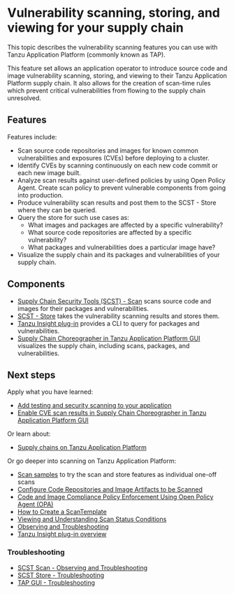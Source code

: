 # Vulnerability scanning, storing, and viewing for your supply chain

This topic describes the vulnerability scanning features you can use with Tanzu Application Platform
(commonly known as TAP).

This feature set allows an application operator to introduce source code and image vulnerability scanning, storing, and viewing to their Tanzu Application Platform supply chain.
It also allows for the creation of scan-time rules which prevent critical vulnerabilities from flowing to the supply chain unresolved.

## <a id="features"></a>Features

Features include:

- Scan source code repositories and images for known common vulnerabilities and exposures (CVEs) before
  deploying to a cluster.
- Identify CVEs by scanning continuously on each new code commit or each new image built.
- Analyze scan results against user-defined policies by using Open Policy Agent.
Create scan policy to prevent vulnerable components from going into production.
- Produce vulnerability scan results and post them to the SCST - Store where they can be queried.
- Query the store for such use cases as:
  - What images and packages are affected by a specific vulnerability?
  - What source code repositories are affected by a specific vulnerability?
  - What packages and vulnerabilities does a particular image have?
- Visualize the supply chain and its packages and vulnerabilities of your supply chain.

## <a id="components"></a>Components

- [Supply Chain Security Tools (SCST) - Scan](../scst-scan/overview.hbs.md) scans source code and
  images for their packages and vulnerabilities.
- [SCST - Store](../scst-store/overview.hbs.md) takes the vulnerability scanning results and stores them.
- [Tanzu Insight plug-in](../cli-plugins/insight/cli-overview.hbs.md) provides a CLI to query for
  packages and vulnerabilities.
- [Supply Chain Choreographer in Tanzu Application Platform GUI](../tap-gui/plugins/scc-tap-gui.hbs.md)
  visualizes the supply chain, including scans, packages, and vulnerabilities.

## <a id="scan-next-step"></a>Next steps

Apply what you have learned:

- [Add testing and security scanning to your application](add-test-and-security.md)
- [Enable CVE scan results in Supply Chain Choreographer in Tanzu Application Platform GUI](../tap-gui/plugins/scc-tap-gui.hbs.md#scan)

Or learn about:

- [Supply chains on Tanzu Application Platform](about-supply-chains.md)

Or go deeper into scanning on Tanzu Application Platform:

- [Scan samples](../scst-scan/samples/overview.md) to try the scan and store features as individual one-off scans
- [Configure Code Repositories and Image Artifacts to be Scanned](../scst-scan/scan-crs.md)
- [Code and Image Compliance Policy Enforcement Using Open Policy Agent (OPA)](../scst-scan/policies.md)
- [How to Create a ScanTemplate](../scst-scan/create-scan-template.md)
- [Viewing and Understanding Scan Status Conditions](../scst-scan/results.md)
- [Observing and Troubleshooting](../scst-scan/observing.md)
- [Tanzu Insight plug-in overview](../cli-plugins/insight/cli-overview.md)

### Troubleshooting

- [SCST Scan - Observing and Troubleshooting](../scst-scan/observing.hbs.md)
- [SCST Store - Troubleshooting](../scst-store/troubleshooting.hbs.md)
- [TAP GUI - Troubleshooting](../tap-gui/troubleshooting.hbs.md)
